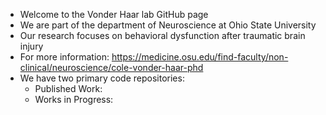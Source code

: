 - Welcome to the Vonder Haar lab GitHub page
- We are part of the department of Neuroscience at Ohio State University
- Our research focuses on behavioral dysfunction after traumatic brain injury
- For more information: https://medicine.osu.edu/find-faculty/non-clinical/neuroscience/cole-vonder-haar-phd
- We have two primary code repositories: 
  - Published Work: 
  - Works in Progress: 

<!---
VonderHaarLab/VonderHaarLab is a ✨ special ✨ repository because its `README.md` (this file) appears on your GitHub profile.
You can click the Preview link to take a look at your changes.
--->

